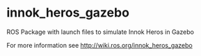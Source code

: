 # innok_heros_gazebo
ROS Package with launch files to simulate Innok Heros in Gazebo

For more information see http://wiki.ros.org/innok_heros_gazebo
